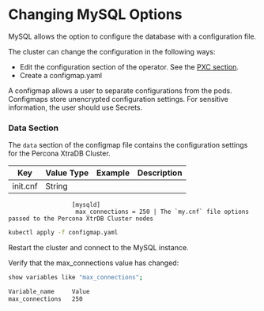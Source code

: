Changing MySQL Options
============================================================================

MySQL allows the option to configure the database with a configuration file.

The cluster can change the configuration in the following ways:
* Edit the configuration section of the operator. See the [PXC section]( https://percona.github.io/percona-xtradb-cluster-operator/configure/operator).
* Create a configmap.yaml

A configmap allows a user to separate configurations from the pods. Configmaps store unencrypted configuration settings. For sensitive information, the user should use Secrets.

### Data Section

The `data` section of the configmap file contains the configuration settings for the Percona XtraDB Cluster.

Key               |  Value Type | Example           | Description
------------------|-------------|-------------------|-------------------------
init.cnf  | String | |
                      [mysqld]
                       max_connections = 250 | The `my.cnf` file options passed to the Percona XtrDB Cluster nodes

```bash
kubectl apply -f configmap.yaml
```

Restart the cluster and connect to the MySQL instance.

Verify that the max_connections value has changed:
```bash
show variables like "max_connections";

Variable_name     Value
max_connections   250
```  
